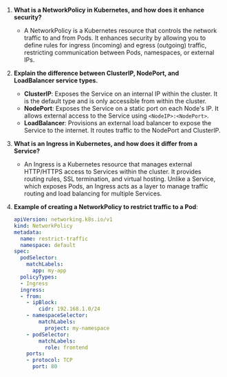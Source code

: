 1. **What is a NetworkPolicy in Kubernetes, and how does it enhance security?**  
   - A NetworkPolicy is a Kubernetes resource that controls the network traffic to and from Pods. It enhances security by allowing you to define rules for ingress (incoming) and egress (outgoing) traffic, restricting communication between Pods, namespaces, or external IPs.

2. **Explain the difference between ClusterIP, NodePort, and LoadBalancer service types.**  
   - **ClusterIP**: Exposes the Service on an internal IP within the cluster. It is the default type and is only accessible from within the cluster.  
   - **NodePort**: Exposes the Service on a static port on each Node's IP. It allows external access to the Service using `<NodeIP>:<NodePort>`.  
   - **LoadBalancer**: Provisions an external load balancer to expose the Service to the internet. It routes traffic to the NodePort and ClusterIP.

3. **What is an Ingress in Kubernetes, and how does it differ from a Service?**  
   - An Ingress is a Kubernetes resource that manages external HTTP/HTTPS access to Services within the cluster. It provides routing rules, SSL termination, and virtual hosting. Unlike a Service, which exposes Pods, an Ingress acts as a layer to manage traffic routing and load balancing for multiple Services.

4. **Example of creating a NetworkPolicy to restrict traffic to a Pod**:  
   ```yaml
   apiVersion: networking.k8s.io/v1
   kind: NetworkPolicy
   metadata:
     name: restrict-traffic
     namespace: default
   spec:
     podSelector:
       matchLabels:
         app: my-app
     policyTypes:
     - Ingress
     ingress:
     - from:
       - ipBlock:
           cidr: 192.168.1.0/24
       - namespaceSelector:
           matchLabels:
             project: my-namespace
       - podSelector:
           matchLabels:
             role: frontend
       ports:
       - protocol: TCP
         port: 80
